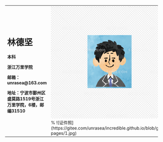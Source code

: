 <table border="0">
  <tr>
    <td width="75%">
      <h1>林德坚</h1>
      <p><b>本科</b></p>
      <p><b>浙江万里学院</b></p>
      <p><b>邮箱：unrasea@163.com</b></p>
      <p><b>地址：宁波市鄞州区盛莫路1519号浙江万里学院，6楼，邮编31510</b></p>
    </td>
    <td width="25%">
      <img src="/107b7865_E907871_82cf8414.png" width="100%">      % ![证件照](https://gitee.com/unrasea/incredible.github.io/blob/gh-pages/1.jpg)
    </td>
  </tr>
</table>
